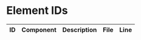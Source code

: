 # Element IDs

| ID | Component | Description | File | Line |
|----|-----------|-------------|------|------|
